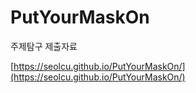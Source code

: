 # PutYourMaskOn

주제탐구 제출자료

[https://seolcu.github.io/PutYourMaskOn/](https://seolcu.github.io/PutYourMaskOn/)
